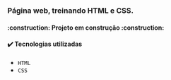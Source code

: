 <h3>Página web, treinando HTML e CSS. </h3>

<h4> 
    :construction:  Projeto em construção  :construction:
</h4>

<h4>✔️ Tecnologias utilizadas</h4>

- ``HTML``
- ``CSS``

